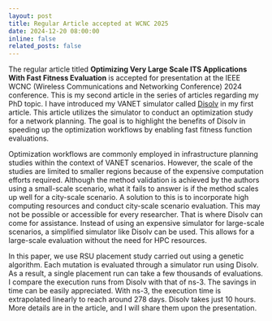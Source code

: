 ```yaml
---
layout: post
title: Regular Article accepted at WCNC 2025
date: 2024-12-20 08:00:00
inline: false 
related_posts: false
---
```


The regular article titled **Optimizing Very Large Scale ITS Applications With Fast Fitness Evaluation** is accepted for presentation at the IEEE WCNC (Wireless Communications and Networking Conference) 2024 conference. This is my second article in the series of articles regarding my PhD topic. I have introduced my VANET simulator called [Disolv](https://github.com/nagacharan-tangirala/disolv) in my first article. This article utilizes the simulator to conduct an optimization study for a network planning. The goal is to highlight the benefits of Disolv in speeding up the optimization workflows by enabling fast fitness function evaluations.

Optimization workflows are commonly employed in infrastructure planning studies within the context of VANET scenarios. However, the scale of the studies are limited to smaller regions because of the expensive computation efforts required. Although the method validation is achieved by the authors using a small-scale scenario, what it fails to answer is if the method scales up well for a city-scale scenario. A solution to this is to incorporate high computing resources and conduct city-scale scenario evaluation. This may not be possible or accessible for every researcher. That is where Disolv can come for assistance. Instead of using an expensive simulator for large-scale scenarios, a simplified simulator like Disolv can be used. This allows for a large-scale evaluation without the need for HPC resources.

In this paper, we use RSU placement study carried out using a genetic algorithm. Each mutation is evaluated through a simulator run using Disolv. As a result, a single placement run can take a few thousands of evaluations. I compare the execution runs from Disolv with that of ns-3. The savings in time can be easily appreciated. With ns-3, the execution time is extrapolated linearly to reach around 278 days. Disolv takes just 10 hours. More details are in the article, and I will share them upon the presentation.
